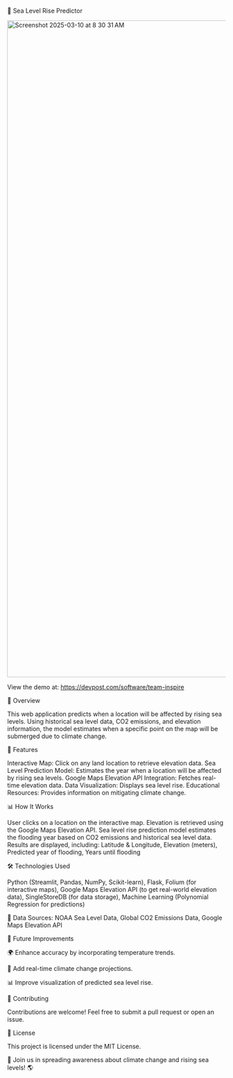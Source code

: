 🌊 Sea Level Rise Predictor

<img width="1512" alt="Screenshot 2025-03-10 at 8 30 31 AM" src="https://github.com/user-attachments/assets/e2d92e9e-267f-4483-94f9-11053fa268e7" />

View the demo at: https://devpost.com/software/team-inspire

📌 Overview

This web application predicts when a location will be affected by rising sea levels. Using historical sea level data, CO2 emissions, and elevation information, the model estimates when a specific point on the map will be submerged due to climate change.

🚀 Features

Interactive Map: Click on any land location to retrieve elevation data. Sea Level Prediction Model: Estimates the year when a location will be affected by rising sea levels. Google Maps Elevation API Integration: Fetches real-time elevation data. Data Visualization: Displays sea level rise. Educational Resources: Provides information on mitigating climate change.

📊 How It Works

User clicks on a location on the interactive map. Elevation is retrieved using the Google Maps Elevation API. Sea level rise prediction model estimates the flooding year based on CO2 emissions and historical sea level data. Results are displayed, including: Latitude & Longitude, Elevation (meters), Predicted year of flooding, Years until flooding

🛠️ Technologies Used

Python (Streamlit, Pandas, NumPy, Scikit-learn), Flask, Folium (for interactive maps), Google Maps Elevation API (to get real-world elevation data), SingleStoreDB (for data storage), Machine Learning (Polynomial Regression for predictions)

📖 Data Sources: NOAA Sea Level Data, Global CO2 Emissions Data, Google Maps Elevation API

📌 Future Improvements

🌍 Enhance accuracy by incorporating temperature trends.

📡 Add real-time climate change projections.

📊 Improve visualization of predicted sea level rise.

🤝 Contributing

Contributions are welcome! Feel free to submit a pull request or open an issue.

📜 License

This project is licensed under the MIT License.

🌱 Join us in spreading awareness about climate change and rising sea levels! 🌎


